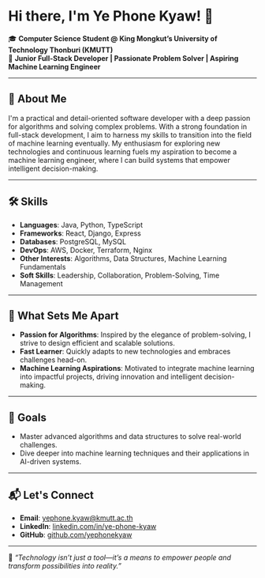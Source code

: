 # Hi there, I'm Ye Phone Kyaw! 👋

🎓 **Computer Science Student @ King Mongkut’s University of Technology Thonburi (KMUTT)**  
🌟 **Junior Full-Stack Developer | Passionate Problem Solver | Aspiring Machine Learning Engineer**

---

## 🚀 About Me

I'm a practical and detail-oriented software developer with a deep passion for algorithms and solving complex problems. With a strong foundation in full-stack development, I aim to harness my skills to transition into the field of machine learning eventually. My enthusiasm for exploring new technologies and continuous learning fuels my aspiration to become a machine learning engineer, where I can build systems that empower intelligent decision-making.

---

## 🛠️ Skills

- **Languages**: Java, Python, TypeScript  
- **Frameworks**: React, Django, Express  
- **Databases**: PostgreSQL, MySQL  
- **DevOps**: AWS, Docker, Terraform, Nginx  
- **Other Interests**: Algorithms, Data Structures, Machine Learning Fundamentals  
- **Soft Skills**: Leadership, Collaboration, Problem-Solving, Time Management  

---

## 🌟 What Sets Me Apart

- **Passion for Algorithms**: Inspired by the elegance of problem-solving, I strive to design efficient and scalable solutions.  
- **Fast Learner**: Quickly adapts to new technologies and embraces challenges head-on.  
- **Machine Learning Aspirations**: Motivated to integrate machine learning into impactful projects, driving innovation and intelligent decision-making.  

---

## 🎯 Goals

- Master advanced algorithms and data structures to solve real-world challenges.  
- Dive deeper into machine learning techniques and their applications in AI-driven systems.  

---

## 📬 Let's Connect

- **Email**: [yephone.kyaw@kmutt.ac.th](mailto:yephone.kyaw@kmutt.ac.th)  
- **LinkedIn**: [linkedin.com/in/ye-phone-kyaw](#)  
- **GitHub**: [github.com/yephonekyaw](https://github.com/yephonekyaw)

---

🌱 *“Technology isn’t just a tool—it’s a means to empower people and transform possibilities into reality.”*  
